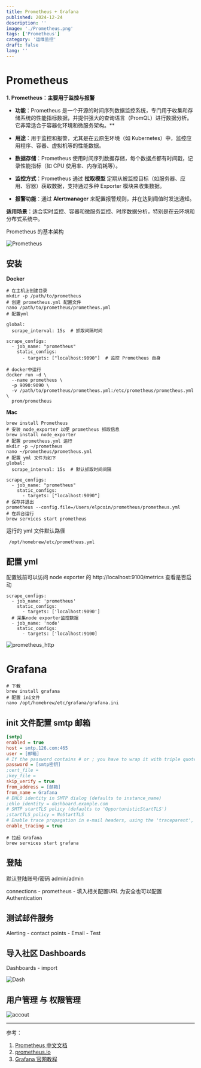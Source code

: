```yaml
---
title: Prometheus + Grafana
published: 2024-12-24
description: ''
image: './Prometheus.png'
tags: ['Prometheus']
category: '运维监控'
draft: false 
lang: ''
---
```


# Prometheus

**1. Prometheus：主要用于监控与报警**

- **功能**：Prometheus 是一个开源的时间序列数据监控系统，专门用于收集和存储系统的性能指标数据，并提供强大的查询语言（PromQL）进行数据分析。它非常适合于容器化环境和微服务架构。**
- **用途**：用于监控和报警，尤其是在云原生环境（如 Kubernetes）中，监控应用程序、容器、虚拟机等的性能数据。

- **数据存储**：Prometheus 使用时间序列数据存储，每个数据点都有时间戳，记录性能指标（如 CPU 使用率、内存消耗等）。

- **监控方式**：Prometheus 通过 **拉取模型** 定期从被监控目标（如服务器、应用、容器）获取数据，支持通过多种 Exporter 模块来收集数据。

- **报警功能**：通过 **Alertmanager** 来配置报警规则，并在达到阈值时发送通知。

**适用场景**：适合实时监控、容器和微服务监控、时序数据分析，特别是在云环境和分布式系统中。

Prometheus 的基本架构

![Prometheus](./Prometheus.png)



## 安装

**Docker**

```shell
# 在主机上创建目录
mkdir -p /path/to/prometheus
# 创建 prometheus.yml 配置文件
nano /path/to/prometheus/prometheus.yml
# 配置yml

global:
  scrape_interval: 15s  # 抓取间隔时间

scrape_configs:
  - job_name: "prometheus"
    static_configs:
      - targets: ["localhost:9090"]  # 监控 Prometheus 自身

# docker中运行
docker run -d \
  --name prometheus \
  -p 9090:9090 \
  -v /path/to/prometheus/prometheus.yml:/etc/prometheus/prometheus.yml \
  prom/prometheus
```

**Mac**

```shell
brew install Prometheus
# 安装 node_exporter 以便 prometheus 抓取信息
brew install node_exporter
# 配置 prometheus.yml 运行
mkdir -p ~/prometheus
nano ~/prometheus/prometheus.yml
# 配置 yml 文件为如下
global:
  scrape_interval: 15s  # 默认抓取时间间隔

scrape_configs:
  - job_name: "prometheus"
    static_configs:
      - targets: ["localhost:9090"]  
# 保存并退出
prometheus --config.file=/Users/elpcoin/prometheus/prometheus.yml
# 在后台运行
brew services start prometheus
```

运行的 yml 文件默认路径
```shell
 /opt/homebrew/etc/prometheus.yml
```

## **配置 yml** 

 配置钱前可以访问 node exporter 的 http://localhost:9100/metrics 查看是否启动
```
scrape_configs:
  - job_name: 'prometheus'
    static_configs:
      - targets: ['localhost:9090']
  # 采集node exporter监控数据
  - job_name: 'node'
    static_configs:
      - targets: ['localhost:9100]
```

![prometheus_http](./prometheus_http.png)

# Grafana

```shell
# 下载
brew install grafana
# 配置 ini文件
nano /opt/homebrew/etc/grafana/grafana.ini 
```

## init 文件配置 smtp 邮箱

```ini
[smtp]
enabled = true
host = smtp.126.com:465
user = [邮箱]
# If the password contains # or ; you have to wrap it with triple quotes. Ex """#password;"""
password = [smtp密钥]
;cert_file =
;key_file =
skip_verify = true
from_address = [邮箱]
from_name = Grafana
# EHLO identity in SMTP dialog (defaults to instance_name)
;ehlo_identity = dashboard.example.com
# SMTP startTLS policy (defaults to 'OpportunisticStartTLS')
;startTLS_policy = NoStartTLS
# Enable trace propagation in e-mail headers, using the 'traceparent', 'tracestate' and (optionally) 'baggage' fields (defaults to false)
enable_tracing = true
```

```shell
# 拉起 Grafana
brew services start grafana
```

## 登陆
默认登陆账号/密码  admin/admin

connections - prometheus - 填入相关配置URL 为安全也可以配置 Authentication

## 测试邮件服务
Alerting - contact points - Email - Test

## 导入社区 Dashboards

Dashboards - import

![Dash](./Dash.png)

## 用户管理 与 权限管理

![accout](./accout.png)



---

参考：

1. [Prometheus 中文文档](https://www.prometheus.wang)
1. [prometheus.io](https://prometheus.io/docs/introduction/overview/)
1. [Grafana 官网教程](https://grafana.com/docs/grafana/latest/?utm_source=grafana_gettingstarted)

